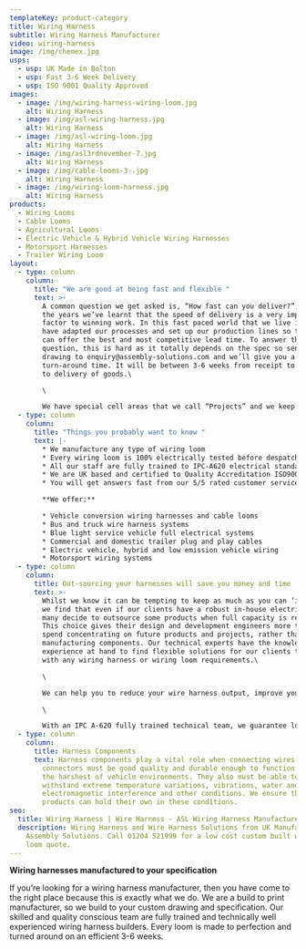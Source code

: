```yaml
---
templateKey: product-category
title: Wiring Harness
subtitle: Wiring Harness Manufacturer
video: wiring-harness
image: /img/chemex.jpg
usps:
  - usp: UK Made in Bolton
  - usp: Fast 3-6 Week Delivery
  - usp: ISO 9001 Quality Approved
images:
  - image: /img/wiring-harness-wiring-loom.jpg
    alt: Wiring Harness
  - image: /img/asl-wiring-harness.jpg
    alt: Wiring Harness
  - image: /img/asl-wiring-loom.jpg
    alt: Wiring Harness
  - image: /img/asl3rdnovember-7.jpg
    alt: Wiring Harness
  - image: /img/cable-looms-3-.jpg
    alt: Wiring Harness
  - image: /img/wiring-loom-harness.jpg
    alt: Wiring Harness
products:
  - Wiring Looms
  - Cable Looms
  - Agricultural Looms
  - Electric Vehicle & Hybrid Vehicle Wiring Harnesses
  - Motorsport Harnesses
  - Trailer Wiring Loom
layout:
  - type: column
    column:
      title: "We are good at being fast and flexible "
      text: >-
        A common question we get asked is, “How fast can you deliver?”, and over
        the years we’ve learnt that the speed of delivery is a very important
        factor to winning work. In this fast paced world that we live in, we
        have adapted our processes and set up our production lines so that we
        can offer the best and most competitive lead time. To answer the
        question, this is hard as it totally depends on the spec so send your
        drawing to enquiry@assembly-solutions.com and we’ll give you a
        turn-around time. It will be between 3-6 weeks from receipt to enquiry
        to delivery of goods.\

        \

        We have special cell areas that we call “Projects” and we keep these cells free for when a quick job comes on that needs urgent attention and fast turnaround. Other cell areas are set up for routine and planned manufacture where customers will have a 6-12 month scheduled order.
  - type: column
    column:
      title: "Things you probably want to know "
      text: |-
        * We manufacture any type of wiring loom
        * Every wiring loom is 100% electrically tested before despatch
        * All our staff are fully trained to IPC-A620 electrical standards
        * We are UK based and certified to Quality Accreditation ISO9001
        * You will get answers fast from our 5/5 rated customer service

        **We offer:**

        * Vehicle conversion wiring harnesses and cable looms
        * Bus and truck wire harness systems
        * Blue light service vehicle full electrical systems
        * Commercial and domestic trailer plug and play cables
        * Electric vehicle, hybrid and low emission vehicle wiring
        * Motorsport wiring systems
  - type: column
    column:
      title: Out-sourcing your harnesses will save you money and time
      text: >-
        Whilst we know it can be tempting to keep as much as you can ‘in-house’,
        we find that even if our clients have a robust in-house electrical team,
        many decide to outsource some products when full capacity is reached.
        This choice gives their design and development engineers more time to
        spend concentrating on future products and projects, rather than simply
        manufacturing components. Our technical experts have the knowledge and
        experience at hand to find flexible solutions for our clients to help
        with any wiring harness or wiring loom requirements.\

        \

        We can help you to reduce your wire harness output, improve your wire harness quality and remove your wire harness bottlenecks. As well as working from drawings and bills of materials, we can also reverse engineer from a prototype and work with you to ensure we’re giving you the most competitively priced solution.\

        \

        With an IPC A-620 fully trained technical team, we guarantee low costs and high quality for all your wiring harness requirements. Our expertise and knowledge base in vehicle high voltage and battery technologies ensures we are market leaders within the electrical wiring industry.
  - type: column
    column:
      title: Harness Components
      text: Harness components play a vital role when connecting wires and cables. The
        connectors must be good quality and durable enough to function in even
        the harshest of vehicle environments. They also must be able to
        withstand extreme temperature variations, vibrations, water and
        electromagnetic interference and other conditions. We ensure that our
        products can hold their own in these conditions.
seo:
  title: Wiring Harness | Wire Harness - ASL Wiring Harness Manufacturer
  description: Wiring Harness and Wire Harness Solutions from UK Manufacturer
    Assembly Solutions. Call 01204 521999 for a low cost custom built wiring
    loom quote.
---
```

**Wiring harnesses manufactured to your specification**

If you’re looking for a wiring harness manufacturer, then you have come to the right place because this is exactly what we do. We are a build to print manufacturer, so we build to your custom drawing and specification. Our skilled and quality conscious team are fully trained and technically well experienced wiring harness builders. Every loom is made to perfection and turned around on an efficient 3-6 weeks.